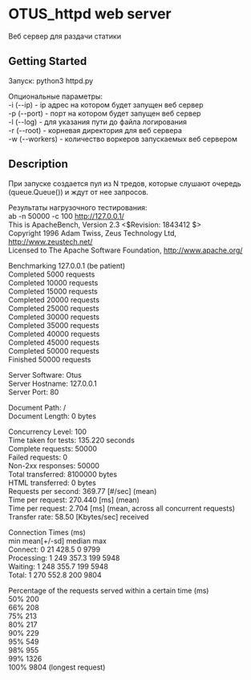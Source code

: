# OTUS_httpd web server

Веб сервер для раздачи статики  

## Getting Started

Запуск: python3 httpd.py  

Опциональные параметры:  
-i (--ip) - ip адрес на котором будет запущен веб сервер  
-p (--port) - порт на котором будет запущен веб сервер  
-l (--log) - для указания пути до файла логирования  
-r (--root) - корневая директория для веб сервера  
-w (--workers) - количество воркеров запускаемых веб сервером  

## Description

При запуске создается пул из N тредов, которые слушают очередь (queue.Queue()) и ждут от нее запросов.

Результаты нагрузочного тестирования:  
ab -n 50000 -c 100 http://127.0.0.1/  
This is ApacheBench, Version 2.3 <$Revision: 1843412 $>  
Copyright 1996 Adam Twiss, Zeus Technology Ltd, http://www.zeustech.net/  
Licensed to The Apache Software Foundation, http://www.apache.org/  

Benchmarking 127.0.0.1 (be patient)  
Completed 5000 requests  
Completed 10000 requests  
Completed 15000 requests  
Completed 20000 requests  
Completed 25000 requests  
Completed 30000 requests  
Completed 35000 requests  
Completed 40000 requests  
Completed 45000 requests  
Completed 50000 requests  
Finished 50000 requests  


Server Software:        Otus  
Server Hostname:        127.0.0.1  
Server Port:            80  

Document Path:          /  
Document Length:        0 bytes  

Concurrency Level:      100  
Time taken for tests:   135.220 seconds  
Complete requests:      50000  
Failed requests:        0  
Non-2xx responses:      50000  
Total transferred:      8100000 bytes  
HTML transferred:       0 bytes  
Requests per second:    369.77 [#/sec] (mean)  
Time per request:       270.440 [ms] (mean)  
Time per request:       2.704 [ms] (mean, across all concurrent requests)  
Transfer rate:          58.50 [Kbytes/sec] received  

Connection Times (ms)  
              min  mean[+/-sd] median   max  
Connect:        0   21 428.5      0    9799  
Processing:     1  249 357.3    199    5948  
Waiting:        1  248 355.7    199    5948  
Total:          1  270 552.8    200    9804  

Percentage of the requests served within a certain time (ms)  
  50%    200  
  66%    208  
  75%    213  
  80%    217  
  90%    229  
  95%    549  
  98%    955  
  99%   1326  
 100%   9804 (longest request)  
